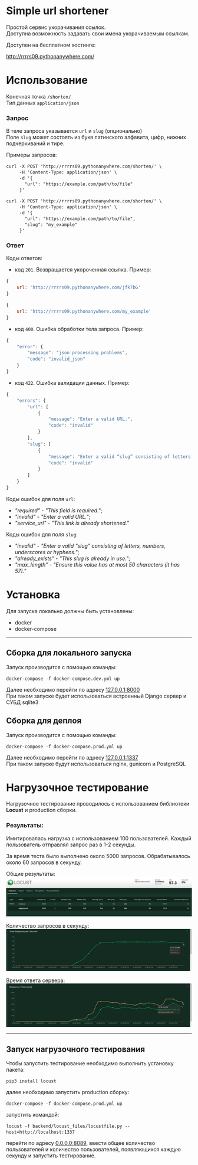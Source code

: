 # Simple url shortener

Простой сервис укорачивания ссылок.  
Доступна возможность задавать свои имена укорачиваемым ссылкам.

Доступен на бесплатном хостинге:

http://rrrrs09.pythonanywhere.com/

# Использование

Конечная точка `/shorten/`  
Тип данных `application/json`

### Запрос
В теле запроса указывается `url` и `slug` (опционально)  
Поле `slug` может состоять из букв латинского алфавита, цифр, нижних подчеркиваний и тире.

Примеры запросов:
```
curl -X POST 'http://rrrrs09.pythonanywhere.com/shorten/' \
     -H 'Content-Type: application/json' \
     -d '{
       "url": "https://example.com/path/to/file"
     }'
```
```
curl -X POST 'http://rrrrs09.pythonanywhere.com/shorten/' \
     -H 'Content-Type: application/json' \
     -d '{
       "url": "https://example.com/path/to/file",
       "slug": "my_example"
     }'
```

### Ответ
Коды ответов:
- код `201`. Возвращается укороченная ссылка. Пример:
```javascript
{
    url: 'http://rrrrs09.pythonanywhere.com/jfk7bG'
}
```
```javascript
{
    url: 'http://rrrrs09.pythonanywhere.com/my_example'
}
```
- код `400`. Ошибка обработки тела запроса. Пример:
```javascript
{
    "error": {
        "message": "json processing problems",
        "code": "invalid_json"
    }
}
```
- код `422`. Ошибка валидации данных. Пример:
```javascript
{
    "errors": {
        "url": [
            {
                "message": "Enter a valid URL.",
                "code": "invalid"
            }
        ],
        "slug": [
            {
                "message": "Enter a valid “slug” consisting of letters, numbers, underscores or hyphens.",
                "code": "invalid"
            }
        ]
    }
}
```
Коды ошибок для поля `url`:
- _"required"_ - _"This field is required."_;
- _"invalid"_ - _"Enter a valid URL."_;
- _"service_url"_ - _"This link is already shortened."_

Коды ошибок для поля `slug`:
- _"invalid"_ - _"Enter a valid “slug” consisting of letters, numbers, underscores or hyphens."_;
- _"already_exists"_ - _"This slug is already in use."_;
- _"max_length"_ - _"Ensure this value has at most 50 characters (it has 57)."_

# Установка

Для запуска локально должны быть установлены:
- docker
- docker-compose

---

## Сборка для локального запуска

Запуск производится с помощью команды:

    docker-compose -f docker-compose.dev.yml up

Далее необходимо перейти по адресу [127.0.0.1:8000](http://127.0.0.1:8000)  
При таком запуске будет использоваться встроенный Django сервер и СУБД sqlite3

## Сборка для деплоя

Запуск производится с помощью команды:

    docker-compose -f docker-compose.prod.yml up

Далее необходимо перейти по адресу [127.0.0.1:1337](http://127.0.0.1:1337)  
При таком запуске будут использоваться nginx, gunicorn и PostgreSQL

# Нагрузочное тестирование

Нагрузочное тестирование проводилось с использованием библиотеки __Locust__ и production сборки.

### Результаты:

Имитировалась нагрузка с использованием 100 пользователей. Каждый пользователь отправлял запрос раз в 1-2 секунды.

За время теста было выполнено около 5000 запросов. Обрабатывалось около 60 запросов в секунду.

Общие результаты:
![](backend/locust_files/results.png)

Количество запросов в секунду:
![](backend/locust_files/chart_requests.png)

Время ответа сервера:
![](backend/locust_files/chart_response_time.png)

---

## Запуск нагрузочного тестирования

Чтобы запустить тестирование необходимо выполнить установку пакета:

    pip3 install locust

далее необходимо запустить production сборку:

    docker-compose -f docker-compose.prod.yml up

запустить командой:

    locust -f backend/locust_files/locustfile.py --host=http://localhost:1337

перейти по адресу [0.0.0.0:8089](http://0.0.0.0:8089),
ввести общее количество пользователей и количество пользователей, появляющихся каждую секунду и запустить тестирование.